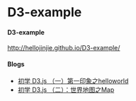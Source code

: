 D3-example
==========

#### D3-example

http://hellojinjie.github.io/D3-example/


#### Blogs
* [初学 D3.js （一）第一印象之helloworld](http://hellojinjie.com/2013/12/24/%E5%88%9D%E5%AD%A6-d3-js-%E7%AC%AC%E4%B8%80%E5%8D%B0%E8%B1%A1-helloworld/)
* [初学 D3.js （二）：世界地图之Map](http://hellojinjie.com/2014/01/24/%E5%88%9D%E5%AD%A6-d3-js-%EF%BC%88%E4%BA%8C%EF%BC%89%E4%B8%96%E7%95%8C%E5%9C%B0%E5%9B%BE%E4%B9%8Bmap/)
